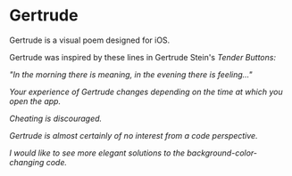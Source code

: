 Gertrude
========

Gertrude is a visual poem designed for iOS. 

Gertrude was inspired by these lines in Gertrude Stein's <i>Tender Buttons<i>:

"In the morning there is meaning, in the evening there is feeling..."

Your experience of Gertrude changes depending on the time at which you open the app. 

Cheating is discouraged.

Gertrude is almost certainly of no interest from a code perspective.

I would like to see more elegant solutions to the background-color-changing code.
